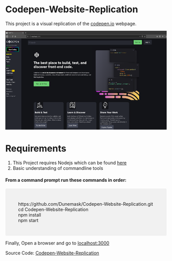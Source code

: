 # Codepen-Website-Replication
 This project is a visual replication of the [codepen.io](https://codepen.io) webpage.

![Image Not Found](https://raw.githubusercontent.com/Dunemask/Codepen-Website-Replication/master/Codepen.png)

# Requirements

1. This Project requires Nodejs which can be found
[here](https://nodejs.org/en/download/)
2. Basic understanding of commandline tools



#### From a command prompt run these commands in order:
<div style="background-color:rgba(0, 0, 0, 0.0470588); text-align:left; padding:40px; border-radius:4px;">
<div style="margin:auto;">
    https://github.com/Dunemask/Codepen-Website-Replication.git
    <br/>
    cd Codepen-Website-Replication
    <br/>
    npm install
    <br/>
    npm start
</div>
</div>

Finally, Open a browser and go to [localhost:3000](http://localhost:3000)

Source Code: [Codepen-Website-Replication](https://github.com/Dunemask/Codepen-Website-Replication)